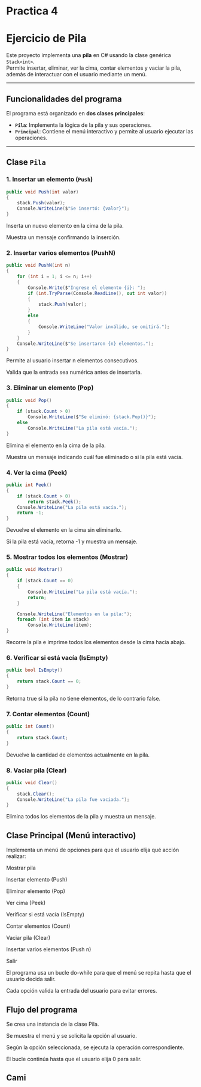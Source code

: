 # Practica 4
#  Ejercicio de Pila 

Este proyecto implementa una **pila** en C# usando la clase genérica `Stack<int>`.  
Permite insertar, eliminar, ver la cima, contar elementos y vaciar la pila, además de interactuar con el usuario mediante un menú.

---

##  Funcionalidades del programa

El programa está organizado en **dos clases principales**:  

- **`Pila`**: Implementa la lógica de la pila y sus operaciones.  
- **`Principal`**: Contiene el menú interactivo y permite al usuario ejecutar las operaciones.  

---

##  Clase `Pila`

### 1. Insertar un elemento (`Push`)
```csharp
public void Push(int valor)
{
    stack.Push(valor);
    Console.WriteLine($"Se insertó: {valor}");
}
```
Inserta un nuevo elemento en la cima de la pila.

Muestra un mensaje confirmando la inserción.

### 2. Insertar varios elementos (PushN)
```csharp
public void PushN(int n)
{
    for (int i = 1; i <= n; i++)
    {
        Console.Write($"Ingrese el elemento {i}: ");
        if (int.TryParse(Console.ReadLine(), out int valor))
        {
            stack.Push(valor);
        }
        else
        {
            Console.WriteLine("Valor inválido, se omitirá.");
        }
    }
    Console.WriteLine($"Se insertaron {n} elementos.");
}
```

Permite al usuario insertar n elementos consecutivos.

Valida que la entrada sea numérica antes de insertarla.

### 3. Eliminar un elemento (Pop)
```csharp
public void Pop()
{
    if (stack.Count > 0)
        Console.WriteLine($"Se eliminó: {stack.Pop()}");
    else
        Console.WriteLine("La pila está vacía.");
}
```

Elimina el elemento en la cima de la pila.

Muestra un mensaje indicando cuál fue eliminado o si la pila está vacía.

### 4. Ver la cima (Peek)
```csharp
public int Peek()
{
    if (stack.Count > 0)
        return stack.Peek();
    Console.WriteLine("La pila está vacía.");
    return -1;
}
```

Devuelve el elemento en la cima sin eliminarlo.

Si la pila está vacía, retorna -1 y muestra un mensaje.

### 5. Mostrar todos los elementos (Mostrar)
```csharp
public void Mostrar()
{
    if (stack.Count == 0)
    {
        Console.WriteLine("La pila está vacía.");
        return;
    }

    Console.WriteLine("Elementos en la pila:");
    foreach (int item in stack)
        Console.WriteLine(item);
}
```

Recorre la pila e imprime todos los elementos desde la cima hacia abajo.

### 6. Verificar si está vacía (IsEmpty)
```csharp
public bool IsEmpty()
{
    return stack.Count == 0;
}
```

Retorna true si la pila no tiene elementos, de lo contrario false.

### 7. Contar elementos (Count)
```csharp
public int Count()
{
    return stack.Count;
}
```

Devuelve la cantidad de elementos actualmente en la pila.

### 8. Vaciar pila (Clear)
```csharp
public void Clear()
{
    stack.Clear();
    Console.WriteLine("La pila fue vaciada.");
}
```

Elimina todos los elementos de la pila y muestra un mensaje.

##  Clase Principal (Menú interactivo)

Implementa un menú de opciones para que el usuario elija qué acción realizar:

Mostrar pila

Insertar elemento (Push)

Eliminar elemento (Pop)

Ver cima (Peek)

Verificar si está vacía (IsEmpty)

Contar elementos (Count)

Vaciar pila (Clear)

Insertar varios elementos (Push n)

Salir

El programa usa un bucle do-while para que el menú se repita hasta que el usuario decida salir.

Cada opción valida la entrada del usuario para evitar errores.

##  Flujo del programa

Se crea una instancia de la clase Pila.

Se muestra el menú y se solicita la opción al usuario.

Según la opción seleccionada, se ejecuta la operación correspondiente.

El bucle continúa hasta que el usuario elija 0 para salir.

## Cami